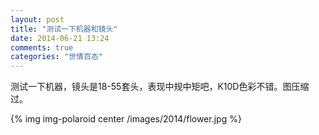 ```yaml
---
layout: post
title: "测试一下机器和镜头"
date: 2014-06-21 13:24
comments: true
categories: "世情百态"
---
```


  测试一下机器，镜头是18-55套头，表现中规中矩吧，K10D色彩不错。图压缩过。

{% img img-polaroid center /images/2014/flower.jpg %}
